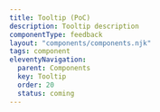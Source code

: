 ```yaml
---
title: Tooltip (PoC)
description: Tooltip description
componentType: feedback
layout: "components/components.njk"
tags: component
eleventyNavigation:
  parent: Components
  key: Tooltip
  order: 20
  status: coming
---
```


